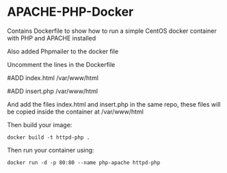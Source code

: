 # APACHE-PHP-Docker

Contains Dockerfile to show how to run a simple CentOS docker container with PHP and APACHE installed

Also added Phpmailer to the docker file

Uncomment the lines in the Dockerfile

#ADD index.html /var/www/html

#ADD insert.php /var/www/html

And add the files index.html and insert.php in the same repo, these files will be copied inside the container at /var/www/html

Then build your image:

`docker build -t httpd-php .` 

Then run your container using:

`docker run -d -p 80:80 --name php-apache httpd-php`
